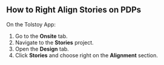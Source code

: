 ## How to Right Align Stories on PDPs

On the Tolstoy App:
1. Go to the **Onsite** tab.
2. Navigate to the **Stories** project.
3. Open the **Design** tab.
4. Click **Stories** and choose right on the **Alignment** section.